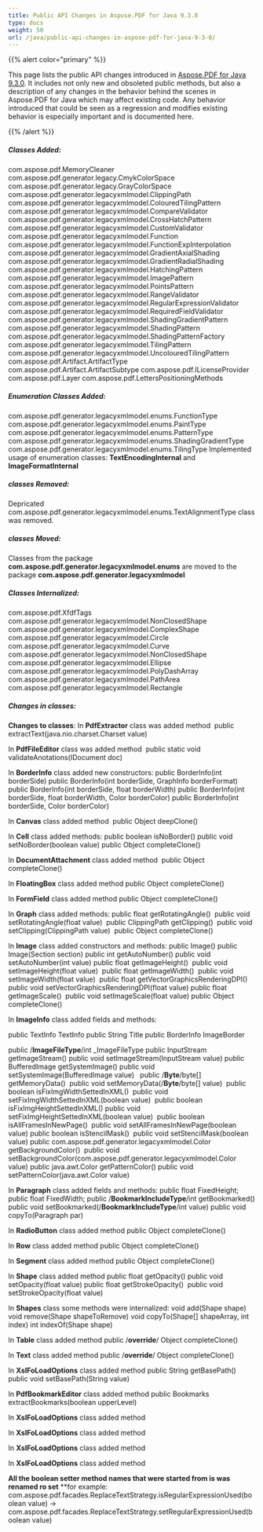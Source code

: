 ```yaml
---
title: Public API Changes in Aspose.PDF for Java 9.3.0
type: docs
weight: 50
url: /java/public-api-changes-in-aspose-pdf-for-java-9-3-0/
---
```


{{% alert color="primary" %}} 

This page lists the public API changes introduced in [Aspose.PDF for Java 9.3.0](http://www.aspose.com/community/files/72/java-components/aspose.pdf-for-java/entry559320.aspx). It includes not only new and obsoleted public methods, but also a description of any changes in the behavior behind the scenes in Aspose.PDF for Java which may affect existing code. Any behavior introduced that could be seen as a regression and modifies existing behavior is especially important and is documented here.

{{% /alert %}} 
##### **Classes Added:**
com.aspose.pdf.MemoryCleaner
com.aspose.pdf.generator.legacy.CmykColorSpace
com.aspose.pdf.generator.legacy.GrayColorSpace
com.aspose.pdf.generator.legacyxmlmodel.ClippingPath
com.aspose.pdf.generator.legacyxmlmodel.ColouredTilingPattern
com.aspose.pdf.generator.legacyxmlmodel.CompareValidator
com.aspose.pdf.generator.legacyxmlmodel.CrossHatchPattern
com.aspose.pdf.generator.legacyxmlmodel.CustomValidator
com.aspose.pdf.generator.legacyxmlmodel.Function
com.aspose.pdf.generator.legacyxmlmodel.FunctionExpInterpolation
com.aspose.pdf.generator.legacyxmlmodel.GradientAxialShading
com.aspose.pdf.generator.legacyxmlmodel.GradientRadialShading
com.aspose.pdf.generator.legacyxmlmodel.HatchingPattern
com.aspose.pdf.generator.legacyxmlmodel.ImagePattern
com.aspose.pdf.generator.legacyxmlmodel.PointsPattern
com.aspose.pdf.generator.legacyxmlmodel.RangeValidator
com.aspose.pdf.generator.legacyxmlmodel.RegularExpressionValidator
com.aspose.pdf.generator.legacyxmlmodel.RequiredFieldValidator
com.aspose.pdf.generator.legacyxmlmodel.ShadingGradientPattern
com.aspose.pdf.generator.legacyxmlmodel.ShadingPattern
com.aspose.pdf.generator.legacyxmlmodel.ShadingPatternFactory
com.aspose.pdf.generator.legacyxmlmodel.TilingPattern
com.aspose.pdf.generator.legacyxmlmodel.UncolouredTilingPattern
com.aspose.pdf.Artifact.ArtifactType
com.aspose.pdf.Artifact.ArtifactSubtype
com.aspose.pdf.ILicenseProvider
com.aspose.pdf.Layer
com.aspose.pdf.LettersPositioningMethods
##### **Enumeration Classes Added:**
com.aspose.pdf.generator.legacyxmlmodel.enums.FunctionType
com.aspose.pdf.generator.legacyxmlmodel.enums.PaintType
com.aspose.pdf.generator.legacyxmlmodel.enums.PatternType
com.aspose.pdf.generator.legacyxmlmodel.enums.ShadingGradientType
com.aspose.pdf.generator.legacyxmlmodel.enums.TilingType
Implemented usage of enumeration classes: **TextEncodingInternal** and **ImageFormatInternal**
##### **classes Removed:**
Depricated com.aspose.pdf.generator.legacyxmlmodel.enums.TextAlignmentType class was removed.
##### **classes Moved:**
Classes from the package **com.aspose.pdf.generator.legacyxmlmodel.enums** are moved to the package **com.aspose.pdf.generator.legacyxmlmodel**

##### **Classes Internalized:**
com.aspose.pdf.XfdfTags
com.aspose.pdf.generator.legacyxmlmodel.NonClosedShape
com.aspose.pdf.generator.legacyxmlmodel.ComplexShape
com.aspose.pdf.generator.legacyxmlmodel.Circle
com.aspose.pdf.generator.legacyxmlmodel.Curve
com.aspose.pdf.generator.legacyxmlmodel.NonClosedShape
com.aspose.pdf.generator.legacyxmlmodel.Ellipse
com.aspose.pdf.generator.legacyxmlmodel.PolyDashArray
com.aspose.pdf.generator.legacyxmlmodel.PathArea
com.aspose.pdf.generator.legacyxmlmodel.Rectangle

##### **Changes in classes:**
**Changes to classes**:
In **PdfExtractor** class was added method 
public extractText(java.nio.charset.Charset value) 

In **PdfFileEditor** class was added method 
public static void validateAnotations(IDocument doc)

In **BorderInfo** class added new constructors:
public BorderInfo(int borderSide)
public BorderInfo(int borderSide, GraphInfo borderFormat)
public BorderInfo(int borderSide, float borderWidth)
public BorderInfo(int borderSide, float borderWidth, Color borderColor)
public BorderInfo(int borderSide, Color borderColor)

In **Canvas** class added method 
public Object deepClone()

In **Cell** class added methods:
public boolean isNoBorder()
public void setNoBorder(boolean value)
public Object completeClone()

In **DocumentAttachment** class added method 
public Object completeClone()

In **FloatingBox** class added method
public Object completeClone()

In **FormField** class added method
public Object completeClone()

In **Graph** class added methods:
public float getRotatingAngle() 
public void setRotatingAngle(float value) 
public ClippingPath getClipping() 
public void setClipping(ClippingPath value) 
public Object completeClone()

In **Image** class added constructors and methods:
public Image()
public Image(Section section)
public int getAutoNumber()
public void setAutoNumber(int value)
public float getImageHeight() 
public void setImageHeight(float value) 
public float getImageWidth() 
public void setImageWidth(float value) 
public float getVectorGraphicsRenderingDPI() 
public void setVectorGraphicsRenderingDPI(float value)
public float getImageScale() 
public void setImageScale(float value)
public Object completeClone()           

In **ImageInfo** class added fields and methods:

public TextInfo TextInfo
public String Title
public BorderInfo ImageBorder

public /**ImageFileType**/int _ImageFileType
public InputStream getImageStream()
public void setImageStream(InputStream value)
public BufferedImage getSystemImage()
public void setSystemImage(BufferedImage value)  
public /**Byte**/byte[] getMemoryData() 
public void setMemoryData(/**Byte**/byte[] value) 
public boolean isFixImgWidthSettedInXML() 
public void setFixImgWidthSettedInXML(boolean value) 
public boolean isFixImgHeightSettedInXML()
public void setFixImgHeightSettedInXML(boolean value) 
public boolean isAllFramesInNewPage() 
public void setAllFramesInNewPage(boolean value)
public boolean isStencilMask() 
public void setStencilMask(boolean value)
public com.aspose.pdf.generator.legacyxmlmodel.Color getBackgroundColor() 
public void setBackgroundColor(com.aspose.pdf.generator.legacyxmlmodel.Color value)
public java.awt.Color getPatternColor()
public void setPatternColor(java.awt.Color value) 

In **Paragraph** class added fields and methods:
public float FixedHeight;
public float FixedWidth;
public /**BookmarkIncludeType**/int getBookmarked()
public void setBookmarked(/**BookmarkIncludeType**/int value)
public void copyTo(Paragraph par)

In **RadioButton** class added method
public Object completeClone()

In **Row** class added method
public Object completeClone()

In **Segment** class added method
public Object completeClone()

In **Shape** class added method
public float getOpacity()
public void setOpacity(float value)
public float getStrokeOpacity() 
public void setStrokeOpacity(float value)  

In **Shapes** class some methods were internalized:
void add(Shape shape)
void remove(Shape shapeToRemove)
void copyTo(Shape[] shapeArray, int index)
int indexOf(Shape shape)

In **Table** class added method
public /**override**/ Object completeClone()

In **Text** class added method
public /**override**/ Object completeClone()

In **XslFoLoadOptions** class added method
public String getBasePath() 
public void setBasePath(String value) 

In **PdfBookmarkEditor** class added method
public Bookmarks extractBookmarks(boolean upperLevel)

In **XslFoLoadOptions** class added method

In **XslFoLoadOptions** class added method

In **XslFoLoadOptions** class added method

In **XslFoLoadOptions** class added method

**All the boolean setter method names that were started from is was renamed ro set**
**for example:
com.aspose.pdf.facades.ReplaceTextStrategy.isRegularExpressionUsed(boolean value) -> com.aspose.pdf.facades.ReplaceTextStrategy.setRegularExpressionUsed(boolean value)
